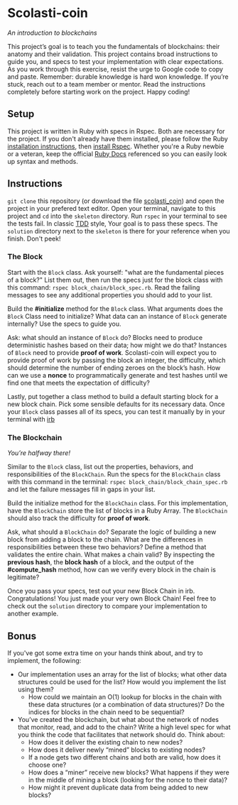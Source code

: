 # Scolasti-coin
_An introduction to blockchains_

This project’s goal is to teach you the fundamentals of blockchains: their anatomy and their validation. This project contains broad instructions to guide you, and specs to test your implementation with clear expectations. As you work through this exercise, resist the urge to Google code to copy and paste. Remember: durable knowledge is hard won knowledge. If you’re stuck, reach out to a team member or mentor. Read the instructions completely before starting work on the project. Happy coding!

## Setup
This project is written in Ruby with specs in Rspec. Both are necessary for the project. If you don't already have them installed, please follow the Ruby [installation instructions](https://www.ruby-lang.org/en/documentation/installation/#homebrew), then [install Rspec](https://rspec.info/). Whether you're a Ruby newbie or a veteran, keep the official [Ruby Docs](https://ruby-doc.org/) referenced so you can easily look up syntax and methods.

## Instructions

`git clone` this repository (or download the file [scolasti_coin](https://drive.google.com/file/d/1gCKg-54FmPYtDv14et-SPWSckwkwBa-b/view?usp=sharing)) and open the project in your prefered text editor. Open your terminal, navigate to this project and `cd` into the `skeleton` directory. Run `rspec` in your terminal to see the tests fail. In classic [TDD](https://en.wikipedia.org/wiki/Test-driven_development) style, Your goal is to pass these specs. The `solution` directory next to the `skeleton` is there for your reference when you finish. Don't peek!

### The Block

Start with the `Block` class.  Ask yourself: "what are the fundamental pieces of a block?" List them out, then run the specs just for the block class with this command: `rspec block_chain/block_spec.rb`. Read the failing messages to see any additional properties you should add to your list.

Build the **#initialize** method for the `Block` class.  What arguments does the `Block` Class need to initialize? What data can an instance of `Block` generate internally? Use the specs to guide you.

Ask: what should an instance of `Block` do? Blocks need to produce deterministic hashes based on their data; how might we do that? Instances of `Block` need to provide **proof of work**. Scolasti-coin will expect you to provide proof of work by passing the block an integer, the difficulty, which should determine the number of ending zeroes on the block’s hash.  How can we use a **nonce** to programmatically generate and test hashes until we find one that meets the expectation of difficulty?

Lastly, put together a class method to build a default starting block for a new block chain.  Pick some sensible defaults for its necessary data. Once your `Block` class passes all of its specs, you can test it manually by in your terminal with [irb](https://www.digitalocean.com/community/tutorials/how-to-use-irb-to-explore-ruby)

### The Blockchain
_You’re halfway there!_

Similar to the `Block` class, list out the properties, behaviors, and responsibilities of the `BlockChain`. Run the specs for the `BlockChain` class with this command in the terminal: `rspec block_chain/block_chain_spec.rb` and let the failure messages fill in gaps in your list.

Build the initialize method for the `BlockChain` class.  For this implementation, have the `BlockChain` store the list of blocks in a Ruby Array. The `BlockChain` should also track the difficulty for  **proof of work**.


Ask, what should a `BlockChain` do? Separate the logic of building a new block from adding a block to the chain. What are the differences in responsibilities between these two behaviors? Define a method that validates the entire chain. What makes a chain valid? By inspecting the **previous hash**, the **block hash** of a block, and the output of the **#compute_hash** method, how can we verify every block in the chain is legitimate? 

Once you pass your specs, test out your new Block Chain in irb. Congratulations! You just made your very own Block Chain! Feel free to check out the `solution` directory to compare your implementation to another example.

## Bonus
If you've got some extra time on your hands think about, and try to implement, the following:
- Our implementation uses an array for the list of blocks; what other data structures could be used for the list?  How would you implement the list using them?
   - How could we maintain an O(1) lookup for blocks in the chain with these data structures (or a combination of data structures)? Do the indices for blocks in the chain need to be sequential?
- You’ve created the blockchain, but what about the network of nodes that monitor, read, and add to the chain? Write a high level spec for what you think the code that facilitates that network should do. Think about:
   - How does it deliver the existing chain to new nodes?
   - How does it deliver newly “mined” blocks to existing nodes?
   - If a node gets two different chains and both are valid, how does it choose one?
   - How does a “miner” receive new blocks? What happens if they were in the middle of mining a block (looking for the nonce to their data)?
   - How might it prevent duplicate data from being added to new blocks?

